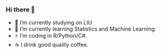 ### Hi there 👋

- 🔭 I’m currently studying on LIU
- 🌱 I’m currently learning Statistics and Machine Learning
- ⚡ I’m coding in R/Python/C#.
- ☕ I drink good quality coffee.
